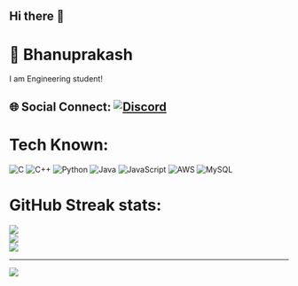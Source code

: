 ## Hi there 👋

# 💫 Bhanuprakash
I am Engineering student!

## 🌐 Social Connect: [![Discord](https://img.shields.io/badge/Discord-%237289DA.svg?logo=discord&logoColor=white)](https://discord.gg/https://discord.gg/bHqJQvJQ) 

# Tech Known:
![C](https://img.shields.io/badge/c-%2300599C.svg?style=flat-square&logo=c&logoColor=white) ![C++](https://img.shields.io/badge/c++-%2300599C.svg?style=flat-square&logo=c%2B%2B&logoColor=white) ![Python](https://img.shields.io/badge/python-3670A0?style=flat-square&logo=python&logoColor=ffdd54) ![Java](https://img.shields.io/badge/java-%23ED8B00.svg?style=flat-square&logo=openjdk&logoColor=white) ![JavaScript](https://img.shields.io/badge/javascript-%23323330.svg?style=flat-square&logo=javascript&logoColor=%23F7DF1E) ![AWS](https://img.shields.io/badge/AWS-%23FF9900.svg?style=flat-square&logo=amazon-aws&logoColor=white) ![MySQL](https://img.shields.io/badge/mysql-4479A1.svg?style=flat-square&logo=mysql&logoColor=white)
# GitHub Streak stats:
![](https://github-readme-stats.vercel.app/api?username=bhan91&theme=github_dark_dimmed&hide_border=false&include_all_commits=false&count_private=false)<br/>
![](https://github-readme-streak-stats.herokuapp.com/?user=bhan91&theme=github_dark_dimmed&hide_border=false)<br/>
![](https://github-readme-stats.vercel.app/api/top-langs/?username=bhan91&theme=github_dark_dimmed&hide_border=false&include_all_commits=false&count_private=false&layout=compact)

---
[![](https://visitcount.itsvg.in/api?id=bhan91&icon=5&color=3)](https://visitcount.itsvg.in)
